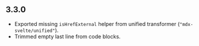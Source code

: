 ## 3.3.0

-   Exported missing `isHrefExternal` helper from unified transformer (`"mdx-svelte/unified"`).
-   Trimmed empty last line from code blocks.
